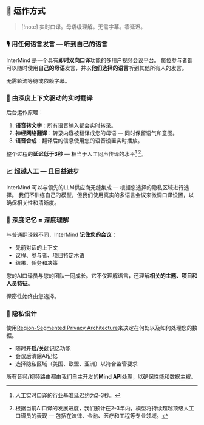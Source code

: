 ## 🔧 运作方式

> [!note] 实时口译。母语级理解。无需字幕。零延迟。

### 🎙 用任何语言发言 — 听到自己的语言

InterMind 是一个具有**即时双向口译**功能的多用户视频会议平台。
每位参与者都可以随时使用**自己的母语**发言，并以**他们选择的语言**听到其他所有人的发言。

无需轮流等待或依赖字幕。

### 🧠 由深度上下文驱动的实时翻译

后台运作原理：

1. **语音转文字**：所有语音输入都会实时转录。
2. **神经网络翻译**：转录内容被翻译成您的母语 — 同时保留语气和意图。
3. **语音合成**：翻译后的信息使用您的语音设置实时播放。

整个过程的**延迟低于3秒** — 相当于人工同声传译的水平[^1] [^2]。

[^1]: 人工实时口译的行业基准延迟约为2-3秒。

[^2]: 根据当前AI口译的发展进度，我们预计在2-3年内，模型将持续超越顶级人工口译员的表现 — 包括在法律、金融、医疗和工程等专业领域。

### 📈 超越人工 — 且日益进步

InterMind 可以与领先的LLM供应商无缝集成 — 根据您选择的隐私区域进行选择。
我们不训练自己的模型，但我们使用真实的多语言会议来微调口译设置，以确保相关性和清晰度。

### 🧩 深度记忆 = 深度理解

与普通翻译器不同，InterMind **记住您的会议**：

- 先前对话的上下文
- 议程、参与者、项目特定术语
- 结果、任务和决策

您的AI口译员与您的团队一同成长。它不仅理解语言，还理解**相关的主题、项目和人员特征**。

保密性始终由您选择。

### 🔐 隐私设计

使用[Region-Segmented Privacy Architecture](privacy-architecture)来决定在何处以及如何处理您的数据。

- 随时**开启/关闭**记忆功能
- 会议后清除AI记忆
- 选择隐私区域（美国、欧盟、亚洲）以符合监管要求

所有音频/视频路由都由我们自主开发的**Mind API**处理，以确保性能和数据主权。